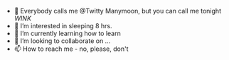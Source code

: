 - 👋 Everybody calls me @Twitty Manymoon, but you can call me tonight *WINK*
- 👀 I’m interested in sleeping 8 hrs.
- 🌱 I’m currently learning how to learn
- 💞️ I’m looking to collaborate on ...
- 📫 How to reach me - no, please, don't

<!---
TwittyManymoon/TwittyManymoon is a ✨ special ✨ repository because its `README.md` (this file) appears on your GitHub profile.
You can click the Preview link to take a look at your changes.
--->
